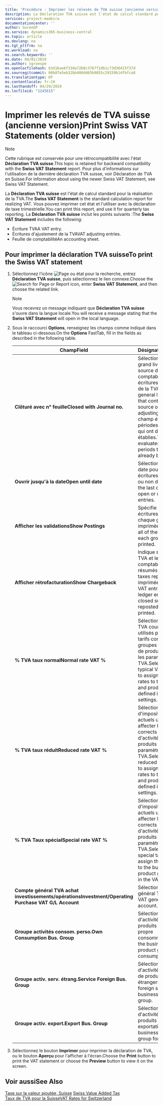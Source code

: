 ```yaml
---
title: 'Procédure : Imprimer les relevés de TVA suisse (ancienne version)'
description: La Déclaration TVA suisse est l'état de calcul standard pour la réalisation de la TVA. Vous pouvez imprimer cet état et l'utiliser avec la déclaration de taxe trimestrielle.
services: project-madeira
documentationcenter: ''
author: SorenGP
ms.service: dynamics365-business-central
ms.topic: article
ms.devlang: na
ms.tgt_pltfrm: na
ms.workload: na
ms.search.keywords: ''
ms.date: 04/01/2019
ms.author: sgroespe
ms.openlocfilehash: 63d16ae6f310a72b8c3767f2db1c73d36415f37d
ms.sourcegitcommit: 60b87e5eb32bb408dd65b9855c29159b1dfbfca8
ms.translationtype: HT
ms.contentlocale: fr-CH
ms.lasthandoff: 04/29/2019
ms.locfileid: "1245615"
---
```

# <a name="print-swiss-vat-statements-older-version"></a><span data-ttu-id="fcf42-104">Imprimer les relevés de TVA suisse (ancienne version)</span><span class="sxs-lookup"><span data-stu-id="fcf42-104">Print Swiss VAT Statements (older version)</span></span>

> [!NOTE]  
>  <span data-ttu-id="fcf42-105">Cette rubrique est conservée pour une rétrocompatibilité avec l'état **Déclaration TVA suisse**.</span><span class="sxs-lookup"><span data-stu-id="fcf42-105">This topic is retained for backward compatibility with the **Swiss VAT Statement** report.</span></span> <span data-ttu-id="fcf42-106">Pour plus d'informations sur l'utilisation de la dernière déclaration TVA suisse, voir Déclaration de TVA en Suisse.</span><span class="sxs-lookup"><span data-stu-id="fcf42-106">For information about using the newer Swiss VAT Statement, see Swiss VAT Statement.</span></span>  

<span data-ttu-id="fcf42-107">La **Déclaration TVA suisse** est l'état de calcul standard pour la réalisation de la TVA.</span><span class="sxs-lookup"><span data-stu-id="fcf42-107">The **Swiss VAT Statement** is the standard calculation report for realizing VAT.</span></span> <span data-ttu-id="fcf42-108">Vous pouvez imprimer cet état et l'utiliser avec la déclaration de taxe trimestrielle.</span><span class="sxs-lookup"><span data-stu-id="fcf42-108">You can print this report, and use it for quarterly tax reporting.</span></span> <span data-ttu-id="fcf42-109">La **Déclaration TVA suisse** inclut les points suivants :</span><span class="sxs-lookup"><span data-stu-id="fcf42-109">The **Swiss VAT Statement** includes the following:</span></span>  

- <span data-ttu-id="fcf42-110">Écriture TVA</span><span class="sxs-lookup"><span data-stu-id="fcf42-110">A VAT entry.</span></span>  
- <span data-ttu-id="fcf42-111">Écritures d'ajustement de la TVA</span><span class="sxs-lookup"><span data-stu-id="fcf42-111">VAT adjusting entries.</span></span>  
- <span data-ttu-id="fcf42-112">Feuille de comptabilité</span><span class="sxs-lookup"><span data-stu-id="fcf42-112">An accounting sheet.</span></span>  

## <a name="to-print-the-swiss-vat-statement"></a><span data-ttu-id="fcf42-113">Pour imprimer la déclaration TVA suisse</span><span class="sxs-lookup"><span data-stu-id="fcf42-113">To print the Swiss VAT statement</span></span>  

1.  <span data-ttu-id="fcf42-114">Sélectionnez l'icône ![Page ou état pour la recherche](../../media/ui-search/search_small.png "Page ou état pour la recherche"), entrez **Déclaration TVA suisse**, puis sélectionnez le lien connexe.</span><span class="sxs-lookup"><span data-stu-id="fcf42-114">Choose the ![Search for Page or Report](../../media/ui-search/search_small.png "Search for Page or Report icon") icon, enter **Swiss VAT Statement**, and then choose the related link.</span></span>  

    > [!NOTE]  
    >  <span data-ttu-id="fcf42-115">Vous recevrez un message indiquant que **Déclaration TVA suisse** s'ouvre dans la langue locale.</span><span class="sxs-lookup"><span data-stu-id="fcf42-115">You will receive a message stating that the **Swiss VAT Statement** will open in the local language.</span></span>  

2.  <span data-ttu-id="fcf42-116">Sous le raccourci **Options**, renseignez les champs comme indiqué dans le tableau ci-dessous.</span><span class="sxs-lookup"><span data-stu-id="fcf42-116">On the **Options** FastTab, fill in the fields as described in the following table.</span></span>  

    |<span data-ttu-id="fcf42-117">Champ</span><span class="sxs-lookup"><span data-stu-id="fcf42-117">Field</span></span>|<span data-ttu-id="fcf42-118">Désignation</span><span class="sxs-lookup"><span data-stu-id="fcf42-118">Description</span></span>|  
    |---------------------------------|---------------------------------------|  
    |<span data-ttu-id="fcf42-119">**Clôturé avec n° feuille**</span><span class="sxs-lookup"><span data-stu-id="fcf42-119">**Closed with Journal no.**</span></span>|<span data-ttu-id="fcf42-120">Sélectionnez les feuilles grand livre contenant la source de comptabilisation des écritures d'ajustement de la TVA.</span><span class="sxs-lookup"><span data-stu-id="fcf42-120">Select the general ledger journals that contain the posting source of the VAT adjusting entries.</span></span> <span data-ttu-id="fcf42-121">Ce champ évalue les périodes comptables qui ont déjà établies.</span><span class="sxs-lookup"><span data-stu-id="fcf42-121">This field evaluates accounting periods that have already been settled.</span></span>|  
    |<span data-ttu-id="fcf42-122">**Ouvrir jusqu'à la date**</span><span class="sxs-lookup"><span data-stu-id="fcf42-122">**Open until date**</span></span>|<span data-ttu-id="fcf42-123">Sélectionnez la dernière date pour régler les écritures TVA ouvertes ou non définies.</span><span class="sxs-lookup"><span data-stu-id="fcf42-123">Select the last date for settling open or unsettled VAT entries.</span></span>|  
    |<span data-ttu-id="fcf42-124">**Afficher les validations**</span><span class="sxs-lookup"><span data-stu-id="fcf42-124">**Show Postings**</span></span>|<span data-ttu-id="fcf42-125">Spécifie si toutes les écritures TVA pour chaque groupe sont imprimées.</span><span class="sxs-lookup"><span data-stu-id="fcf42-125">Specifies if all of the VAT entries for each group will be printed.</span></span>|  
    |<span data-ttu-id="fcf42-126">**Afficher rétrofacturation**</span><span class="sxs-lookup"><span data-stu-id="fcf42-126">**Show Chargeback**</span></span>|<span data-ttu-id="fcf42-127">Indique si les écritures TVA et les écritures comptables avec des résumés fermés ou des taxes republiées seront imprimées.</span><span class="sxs-lookup"><span data-stu-id="fcf42-127">Specifies if VAT entries and general ledger entries with closed summaries or reposted tax will be printed.</span></span>|  
    |<span data-ttu-id="fcf42-128">**% TVA taux normal**</span><span class="sxs-lookup"><span data-stu-id="fcf42-128">**Normal rate VAT %**</span></span>|<span data-ttu-id="fcf42-129">Sélectionnez les taux de TVA courants actuels utilisés pour affecter les tarifs corrects aux groupes d'activités et de produits définis dans les paramètres de TVA.</span><span class="sxs-lookup"><span data-stu-id="fcf42-129">Select the current typical VAT rates used to assign the correct rates to the business and product groups defined in the VAT settings.</span></span>|  
    |<span data-ttu-id="fcf42-130">**% TVA taux réduit**</span><span class="sxs-lookup"><span data-stu-id="fcf42-130">**Reduced rate VAT %**</span></span>|<span data-ttu-id="fcf42-131">Sélectionnez les taux d'imposition réduits actuels utilisés pour affecter les taux corrects aux groupes d'activités et de produits définis dans les paramètres de TVA.</span><span class="sxs-lookup"><span data-stu-id="fcf42-131">Select the current reduced tax rates used to assign the correct rates to the business and product groups defined in the VAT settings.</span></span>|  
    |<span data-ttu-id="fcf42-132">**% TVA Taux spécial**</span><span class="sxs-lookup"><span data-stu-id="fcf42-132">**Special rate VAT %**</span></span>|<span data-ttu-id="fcf42-133">Sélectionnez les taux d'imposition spéciaux actuels utilisés pour affecter les taux corrects aux groupes d'activités et de produits définis dans les paramètres de TVA.</span><span class="sxs-lookup"><span data-stu-id="fcf42-133">Select the current special tax rates used to assign the correct rates to the business and product groups defined in the VAT settings.</span></span>|  
    |<span data-ttu-id="fcf42-134">**Compte général TVA achat investissements/opérations**</span><span class="sxs-lookup"><span data-stu-id="fcf42-134">**Investment/Operating Purchase VAT G/L Account**</span></span>|<span data-ttu-id="fcf42-135">Sélectionnez le compte général TVA.</span><span class="sxs-lookup"><span data-stu-id="fcf42-135">Select the VAT general ledger account.</span></span>|  
    |<span data-ttu-id="fcf42-136">**Groupe activités consom. perso.**</span><span class="sxs-lookup"><span data-stu-id="fcf42-136">**Own Consumption Bus. Group**</span></span>|<span data-ttu-id="fcf42-137">Sélectionnez le groupe d'activités et de produits pour votre propre consommation.</span><span class="sxs-lookup"><span data-stu-id="fcf42-137">Select the business and product group for own consumptions.</span></span>|  
    |<span data-ttu-id="fcf42-138">**Groupe activ. serv. étrang.**</span><span class="sxs-lookup"><span data-stu-id="fcf42-138">**Service Foreign Bus. Group**</span></span>|<span data-ttu-id="fcf42-139">Sélectionnez le groupe d'activités de service et de produits étrangers.</span><span class="sxs-lookup"><span data-stu-id="fcf42-139">Select the foreign service business and product group.</span></span>|  
    |<span data-ttu-id="fcf42-140">**Groupe activ. export.**</span><span class="sxs-lookup"><span data-stu-id="fcf42-140">**Export Bus. Group**</span></span>|<span data-ttu-id="fcf42-141">Sélectionnez le groupe d'activités et de produits pour les exportations.</span><span class="sxs-lookup"><span data-stu-id="fcf42-141">Select the business and product group for exports.</span></span>|  

3.  <span data-ttu-id="fcf42-142">Sélectionnez le bouton **Imprimer** pour imprimer la déclaration de TVA, ou le bouton **Aperçu** pour l'afficher à l'écran.</span><span class="sxs-lookup"><span data-stu-id="fcf42-142">Choose the **Print** button to print the VAT statement or choose the **Preview** button to view it on the screen.</span></span>  

## <a name="see-also"></a><span data-ttu-id="fcf42-143">Voir aussi</span><span class="sxs-lookup"><span data-stu-id="fcf42-143">See Also</span></span>  
 <span data-ttu-id="fcf42-144">[Taxe sur la valeur ajoutée, Suisse](swiss-value-added-tax.md) </span><span class="sxs-lookup"><span data-stu-id="fcf42-144">[Swiss Value Added Tax](swiss-value-added-tax.md) </span></span>  
 [<span data-ttu-id="fcf42-145">Taux de TVA pour la Suisse</span><span class="sxs-lookup"><span data-stu-id="fcf42-145">VAT Rates for Switzerland</span></span>](vat-rates-for-switzerland.md)
